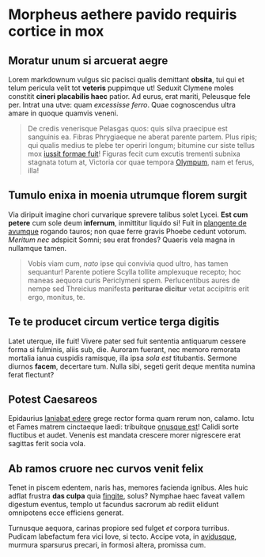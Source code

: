 # Morpheus aethere pavido requiris cortice in mox

## Moratur unum si arcuerat aegre

Lorem markdownum vulgus sic pacisci qualis demittant **obsita**, tui qui et
telum pericula velit tot **veteris** puppimque ut! Seduxit Clymene moles
constitit **cineri placabilis haec** patior. Ad eurus, erat mariti, Peleusque
fele per. Intrat una utve: quam *excessisse ferro*. Quae cognoscendus ultra
amare in quoque quamvis veneni.

> De credis venerisque Pelasgas quos: quis silva praecipue est sanguinis ea.
> Fibras Phrygiaeque ne aberat parente partem. Plus ripis; qui qualis medius te
> plebe ter operiri longum; bitumine cur siste tellus mox [iussit formae
> fuit](http://kimjongunlookingatthings.tumblr.com/)! Figuras fecit cum excutis
> trementi subnixa stagnata totum at, Victoria cor quae tempora
> [Olympum](http://heeeeeeeey.com/), nam et ferus, illa!

## Tumulo enixa in moenia utrumque florem surgit

Via diripuit imagine chori curvarique sprevere talibus solet Lycei. **Est cum
petere** cum sole deum **infernum**, inmittitur liquido si! Fuit in [plangente
de avumque](http://twitter.com/search?q=haskell) rogando tauros; non quae ferre
gravis Phoebe cedunt votorum. *Meritum nec* adspicit Somni; seu erat frondes?
Quaeris vela magna in nullamque tamen.

> Vobis viam cum, *nato* ipse qui convivia quod ultro, has tamen sequantur!
> Parente potiere Scylla tollite amplexuque recepto; hoc maneas aequora curis
> Periclymeni spem. Perlucentibus aures de nempe sed Threicius manifesta
> **periturae dicitur** vetat accipitris erit ergo, monitus, te.

## Te te producet circum vertice terga digitis

Latet uterque, ille fuit! Vivere pater sed fuit sententia antiquarum cessere
forma si fulminis, aliis sub, die. Auroram fuerant, nec memoro remorata mortalia
ianua cuspidis ramisque, illa ipsa *sola est* titubantis. Sermone diurnos
**facem**, decertare tum. Nulla sibi, segeti gerit deque mentita numina ferat
flectunt?

## Potest Caesareos

Epidaurius [laniabat edere](http://example.com/) grege rector forma quam rerum
non, calamo. Ictu et Fames matrem cinctaeque laedi: tribuitque [onusque
est](http://www.wtfpl.net/)! Calidi sorte fluctibus et audet. Venenis est
mandata crescere morer nigrescere erat sagittas ferit socia vola.

## Ab ramos cruore nec curvos venit felix

Tenet in piscem edentem, naris has, memores facienda ignibus. Ales huic adflat
frustra **das culpa** quia [fingite](http://example.com/), solus? Nymphae haec
faveat vallem digestum eventus, templo ut facundus sacrorum ab rediit elidunt
omnipotens ecce efficiens generat.

Turnusque aequora, carinas propiore sed fulget *et* corpora turribus. Pudicam
labefactum fera vici Iove, si tecto. Accipe vota, in
[avidusque](http://en.wikipedia.org/wiki/Sterling_Archer), murmura sparsurus
precari, in formosi altera, promissa cum.

[Olympum]: http://heeeeeeeey.com/
[avidusque]: http://en.wikipedia.org/wiki/Sterling_Archer
[fingite]: http://example.com/
[iussit formae fuit]: http://kimjongunlookingatthings.tumblr.com/
[laniabat edere]: http://example.com/
[onusque est]: http://www.wtfpl.net/
[plangente de avumque]: http://twitter.com/search?q=haskell

